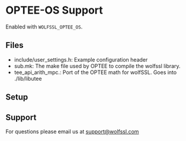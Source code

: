 # OPTEE-OS Support

Enabled with `WOLFSSL_OPTEE_OS`.

## Files

* include/user_settings.h: Example configuration header
* sub.mk: The make file used by OPTEE to compile the wolfssl library.
* tee_api_arith_mpc.: Port of the OPTEE math for wolfSSL. Goes into ./lib/libutee
## Setup


## Support

For questions please email us at support@wolfssl.com
